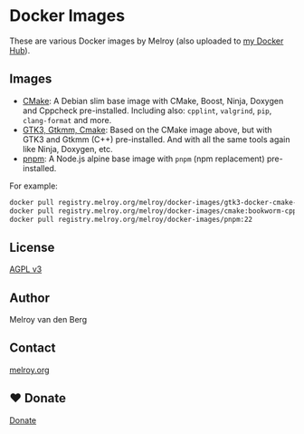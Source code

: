 # Docker Images

These are various Docker images by Melroy (also uploaded to [my Docker Hub](https://hub.docker.com/u/danger89)).

## Images

- [CMake](./cmake): A Debian slim base image with CMake, Boost, Ninja, Doxygen and Cppcheck pre-installed. Including also: `cpplint`, `valgrind`, `pip`, `clang-format` and more.
- [GTK3, Gtkmm, Cmake](./gtk3-cmake-ninja): Based on the CMake image above, but with GTK3 and Gtkmm (C++) pre-installed. And with all the same tools again like Ninja, Doxygen, etc.
- [pnpm](./pnpm): A Node.js alpine base image with `pnpm` (npm replacement) pre-installed.

For example:

```sh
docker pull registry.melroy.org/melroy/docker-images/gtk3-docker-cmake-ninja:bookworm
docker pull registry.melroy.org/melroy/docker-images/cmake:bookworm-cppcheck-2.16.0
docker pull registry.melroy.org/melroy/docker-images/pnpm:22
```

## License

[AGPL v3](LICENSE)

## Author

Melroy van den Berg

## Contact

[melroy.org](https://melroy.org)

## ♥ Donate

[Donate](https://melroy.org/donate.html)
